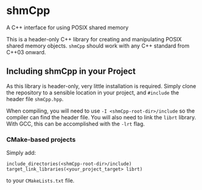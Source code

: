 # shmCpp
A C++ interface for using POSIX shared memory

This is a header-only C++ library for creating and manipulating POSIX shared memory objects.
`shmCpp` should work with any C++ standard from C++03 onward.


## Including shmCpp in your Project

As this library is header-only, very little installation is required.
Simply clone the repository to a sensible location in your project, and `#include` the header file `shmCpp.hpp`.

When compiling, you will need to use `-I <shmCpp-root-dir>/include` so the compiler can find the header file.
You will also need to link the `librt` library. With GCC, this can be accomplished with the `-lrt` flag.

### CMake-based projects

Simply add:
```
include_directories(<shmCpp-root-dir>/include)
target_link_libraries(<your_project_target> librt)
```
to your `CMakeLists.txt` file.
